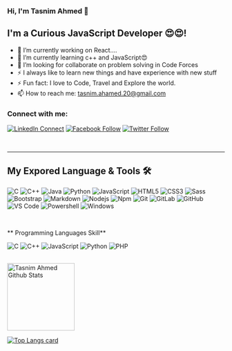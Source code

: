 ### Hi, I'm Tasnim Ahmed 👋


## I'm a Curious JavaScript Developer 😍😍!
- 🔭 I’m currently working on React....
- 🌱 I’m currently learning c++ and JavaScript😍
- 👯 I’m looking for collaborate on problem solving in Code Forces
- ⚡ I always like to learn new things and have experience with new stuff 
- ⚡ Fun fact: I love to Code, Travel and Explore the world.
- 📫 How to reach me: tasnim.ahamed.20@gmail.com 

### Connect with me:

[![LinkedIn Connect](https://img.shields.io/badge/%20-Connect-black?color=14171A&labelColor=212121&logo=linkedin&logoColor=ffffff)](https://www.linkedin.com/in/tasnimahmed20/) 
[![Facebook Follow](https://img.shields.io/badge/%20-Follow-black?color=14171A&labelColor=1976d2&logo=facebook&logoColor=ffffff)](https://www.facebook.com/tasnim.ahmed.20/) 
[![Twitter Follow](https://img.shields.io/badge/Follow-393-lightgrey?logo=twitter&style=social)](https://twitter.com/tasnim_ahmed_20)

<br />

<hr />

## My Expored Language & Tools 🛠 

![C](http://img.shields.io/badge/-C-A8B9CC?style=flat-square&logo=c&logoColor=ffffff)
![C++](http://img.shields.io/badge/-C++-A8B900?style=flat-square&logo=c&logoColor=ffffff)
![Java](http://img.shields.io/badge/-Java-5B4638?style=flat-square&logo=java&logoColor=ffffff)
![Python](http://img.shields.io/badge/-Python-3776AB?style=flat-square&logo=python&logoColor=ffffff)
![JavaScript](https://img.shields.io/badge/-JavaScript-%23F7DF1C?style=flat-square&logo=javascript&logoColor=000000&labelColor=%23F7DF1C&color=%23FFCE5A)
![HTML5](https://img.shields.io/badge/-HTML5-%23E44D27?style=flat-square&logo=html5&logoColor=ffffff)
![CSS3](https://img.shields.io/badge/-CSS3-%231572B6?style=flat-square&logo=css3)
![Sass](https://img.shields.io/badge/-Sass-%23CC6699?style=flat-square&logo=sass&logoColor=ffffff)
![Bootstrap](https://img.shields.io/badge/-Bootstrap-563D7C?style=flat-square&logo=Bootstrap)
![Markdown](https://img.shields.io/badge/-Markdown-000000?style=flat-square&logo=markdown)
![Nodejs](https://img.shields.io/badge/-Nodejs-339933?style=flat-square&logo=Node.js&logoColor=ffffff)
![Npm](https://img.shields.io/badge/-npm-CB3837?style=flat-square&logo=npm)
![Git](https://img.shields.io/badge/-Git-%23F05032?style=flat-square&logo=git&logoColor=%23ffffff)
![GitLab](https://img.shields.io/badge/-GitLab-FCA121?style=flat-square&logo=gitlab)
![GitHub](https://img.shields.io/badge/-GitHub-181717?style=flat-square&logo=github)
![VS Code](http://img.shields.io/badge/-VS%20Code-007ACC?style=flat-square&logo=visual-studio-code&logoColor=ffffff)
![Powershell](http://img.shields.io/badge/-Powershell-5391FE?style=flat-square&logo=powershell&logoColor=ffffff)
![Windows](http://img.shields.io/badge/-Windows-0078D6?style=flat-square&logo=windows&logoColor=ffffff)

<br/>

** Programming Languages Skill**

![C](http://img.shields.io/badge/-C-A8B9CC?style=flat-square&logo=c&logoColor=ffffff)
![C++](http://img.shields.io/badge/-C++-A8B900?style=flat-square&logo=c&logoColor=ffffff)
![JavaScript](https://img.shields.io/badge/-JavaScript-%23F7DF1C?style=flat-square&logo=javascript&logoColor=000000&labelColor=%23F7DF1C&color=%23FFCE5A)
![Python](http://img.shields.io/badge/-Python-3776AB?style=flat-square&logo=python&logoColor=ffffff)
![PHP](https://img.shields.io/badge/-PHP-000000?style=flat&logo=PHP)


[website]:  https://www.facebook.com/tasnim.ahmed.20/
[twitter]: https://twitter.com/tasnim_ahmed_20
[linkedin]:  https://www.linkedin.com/in/tasnimahmed20/
[webdevplaylist]:  https://github.com/TasnimAhamed
[cssplaylist]:  https://github.com/TasnimAhamed
[reactplaylist]:  https://github.com/TasnimAhamed
<br />
<img alt="Tasnim Ahmed Github Stats" align="" height='156px' src="https://github-readme-stats.vercel.app/api?username=adamalston&hide_title=true&show_icons=true&include_all_commits=true&line_height=21&bg_color=0,EC6C6C,FFD479,FFFC79,73FA79&theme=graywhite" />

[![Top Langs card](https://github-readme-stats.vercel.app/api/top-langs/?username=solaimanshadin&card_width=550)](https://github.com/TasnimAhamed)
